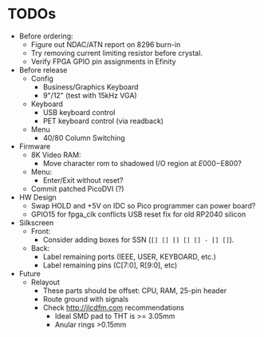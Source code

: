 # TODOs

* Before ordering:
  * Figure out NDAC/ATN report on 8296 burn-in
  * Try removing current limiting resistor before crystal.
  * Verify FPGA GPIO pin assignments in Efinity
* Before release
  * Config
    * Business/Graphics Keyboard
    * 9"/12" (test with 15kHz VGA)
  * Keyboard
    * USB keyboard control
    * PET keyboard control (via readback)
  * Menu
    * 40/80 Column Switching
* Firmware
  * 8K Video RAM:
    * Move character rom to shadowed I/O region at $E000-$E800?
  * Menu:
    * Enter/Exit without reset?
  * Commit patched PicoDVI (?)
* HW Design
  * Swap HOLD and +5V on IDC so Pico programmer can power board?
  * GPIO15 for fpga_clk conflicts USB reset fix for old RP2040 silicon
* Silkscreen
  * Front:
    * Consider adding boxes for SSN (`[] [] [] [] [] - [] []`).
  * Back:
    * Label remaining ports (IEEE, USER, KEYBOARD, etc.)
    * Label remaining pins (C[7:0], R[9:0], etc)
* Future
  * Relayout
    * These parts should be offset: CPU, RAM, 25-pin header
    * Route ground with signals
    * Check http://jlcdfm.com recommendations
      * Ideal SMD pad to THT is >= 3.05mm
      * Anular rings >0.15mm


    
